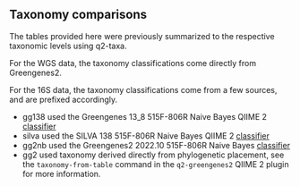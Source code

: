 Taxonomy comparisons
--------------------

The tables provided here were previously summarized to the respective 
taxonomic levels using q2-taxa.

For the WGS data, the taxonomy classifications come directly from Greengenes2.

For the 16S data, the taxonomy classifications come from a few sources, and are
prefixed accordingly. 

- gg138 used the Greengenes 13\_8 515F-806R Naive Bayes QIIME 2 [classifier](https://data.qiime2.org/2022.11/common/gg-13-8-99-515-806-nb-classifier.qza)
- silva used the SILVA 138 515F-806R Naive Bayes QIIME 2 [classifier](https://data.qiime2.org/2022.11/common/silva-138-99-515-806-nb-classifier.qza)
- gg2nb used the Greengenes2 2022.10 515F-806R Naive Bayes [classifier](http://ftp.microbio.me/greengenes_release/2022.10/2022.10.backbone.v4.nb.qza)
- gg2 used taxonomy derived directly from phylogenetic placement, see the `taxonomy-from-table` command in the `q2-greengenes2` QIIME 2 plugin for more information.
